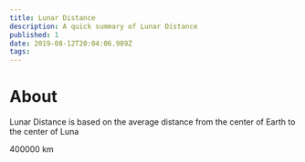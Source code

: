 ```yaml
---
title: Lunar Distance
description: A quick summary of Lunar Distance
published: 1
date: 2019-08-12T20:04:06.989Z
tags: 
---
```


# About
Lunar Distance is based on the average distance from the center of Earth to the center of Luna

400000 km